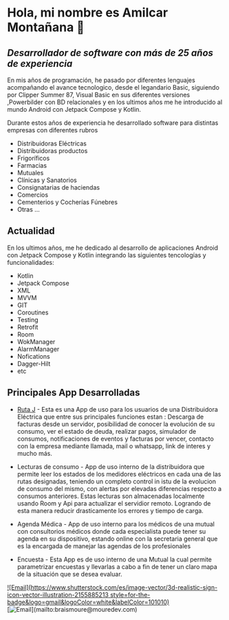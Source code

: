 # Hola, mi nombre es Amilcar Montañana 🧉
## _Desarrollador de software con más de 25 años de experiencia_




En mis años de programación, he pasado por diferentes lenguajes acompañando el avance tecnologico, desde el legandario Basic, siguiendo por Clipper Summer 87, Visual Basic en sus diferentes versiones ,Powerbilder con BD relacionales y en los ultimos años me he introducido al mundo Android con Jetpack Compose y Kotlin.

Durante estos años de experiencia he desarrollado software para distintas empresas con diferentes rubros

- Distribuidoras Eléctricas
- Distribuidoras productos
- Frigoríficos
- Farmacias
- Mutuales
- Clínicas y Sanatorios
- Consignatarias de haciendas
- Comercios
- Cementerios y Cocherías Fúnebres
- Otras ...

## Actualidad

En los ultimos años, me he dedicado al desarrollo de aplicaciones Android con Jetpack Compose y Kotlin integrando las siguientes tencologías y funcionalidades:

- Kotlin
- Jetpack Compose
- XML
- MVVM
- GIT
- Coroutines
- Testing
- Retrofit
- Room
- WokManager
- AlarmManager
- Nofications
- Dagger-Hilt
- etc

## Principales App Desarrolladas
- [Ruta J](https://play.google.com/store/apps/details?id=com.amilcar.rutaj&hl=es_AR&gl=US) - Esta es una App de uso para los usuarios de una Distribuidora Eléctrica que entre sus principales funciones estan : Descarga de facturas desde un servidor, posibilidad de conocer la evolución de su consumo, ver el estado de deuda, realizar pagos, simulador de consumos, notificaciones de eventos y facturas por vencer, contacto con la empresa mediante llamada, mail o whatsapp, link de interes y mucho más.
   
- Lecturas de consumo - App de uso interno de la distribuidora que permite leer los estados de los medidores eléctricos en cada una de las rutas designadas, teniendo un completo control in istu de la evolucion de consumo del mismo, con alertas por elevadas diferencias respecto a consumos anteriores. Estas lecturas son almacenadas localmente usando Room y Api para actualizar el servidior remoto. Logrando de esta manera reducir drasticamente los errores y tiempo de carga.
 
- Agenda Médica - App de uso interno para los médicos de una mutual con consultorios médicos donde cada especialista puede tener su agenda en su dispositivo, estando online con la secretaria general que es la encargada de manejar las agendas de los profesionales
  
- Encuesta - Esta App es de uso interno de una Mutual la cual permite parametrizar encuestas y llevarlas a cabo a fin de tener un claro mapa de la situación que se desea evaluar.

[![Email](https://www.shutterstock.com/es/image-vector/3d-realistic-sign-icon-vector-illustration-2155885213 style=for-the-badge&logo=gmail&logoColor=white&labelColor=101010)](mailto:amilcar2406@gmail.com)
</br>
[![Email](https://img.shields.io/badge/braismoure@mouredev.com-email_personal_(respuesta_lenta)-D14836?style=for-the-badge&logo=gmail&logoColor=white&labelColor=101010)](mailto:braismoure@mouredev.com)
